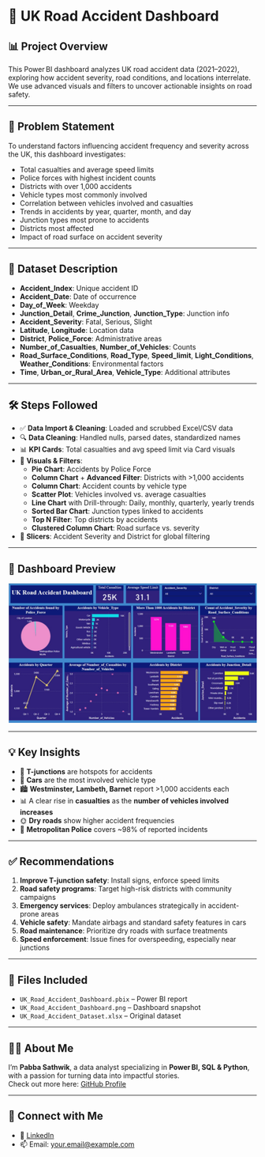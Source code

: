 # 🚗 UK Road Accident Dashboard

## 📊 Project Overview

This Power BI dashboard analyzes UK road accident data (2021–2022), exploring how accident severity, road conditions, and locations interrelate. We use advanced visuals and filters to uncover actionable insights on road safety.

---

## 🧩 Problem Statement

To understand factors influencing accident frequency and severity across the UK, this dashboard investigates:
- Total casualties and average speed limits
- Police forces with highest incident counts
- Districts with over 1,000 accidents
- Vehicle types most commonly involved
- Correlation between vehicles involved and casualties
- Trends in accidents by year, quarter, month, and day
- Junction types most prone to accidents
- Districts most affected
- Impact of road surface on accident severity

---

## 📁 Dataset Description

- **Accident_Index**: Unique accident ID  
- **Accident_Date**: Date of occurrence  
- **Day_of_Week**: Weekday  
- **Junction_Detail**, **Crime_Junction**, **Junction_Type**: Junction info  
- **Accident_Severity**: Fatal, Serious, Slight  
- **Latitude**, **Longitude**: Location data  
- **District**, **Police_Force**: Administrative areas  
- **Number_of_Casualties**, **Number_of_Vehicles**: Counts  
- **Road_Surface_Conditions**, **Road_Type**, **Speed_limit**, **Light_Conditions**, **Weather_Conditions**: Environmental factors  
- **Time**, **Urban_or_Rural_Area**, **Vehicle_Type**: Additional attributes

---

## 🛠️ Steps Followed

- ✅ **Data Import & Cleaning**: Loaded and scrubbed Excel/CSV data  
- 🔍 **Data Cleaning**: Handled nulls, parsed dates, standardized names  
- 📊 **KPI Cards**: Total casualties and avg speed limit via Card visuals  
- 🧩 **Visuals & Filters**:
  - **Pie Chart**: Accidents by Police Force  
  - **Column Chart** + **Advanced Filter**: Districts with >1,000 accidents  
  - **Column Chart**: Accident counts by vehicle type  
  - **Scatter Plot**: Vehicles involved vs. average casualties  
  - **Line Chart** with Drill-through: Daily, monthly, quarterly, yearly trends  
  - **Sorted Bar Chart**: Junction types linked to accidents  
  - **Top N Filter**: Top districts by accidents  
  - **Clustered Column Chart**: Road surface vs. severity  
- 🔧 **Slicers**: Accident Severity and District for global filtering

---

## 📸 Dashboard Preview

![Dashboard Screenshot](https://github.com/Sathwik-pabba/UK-road-accident-Dashboard/blob/main/UK%20Road%20Accident.Dashboard.jpg)

---

## 💡 Key Insights

- 🚦 **T-junctions** are hotspots for accidents  
- 🚗 **Cars** are the most involved vehicle type  
- 🏙️ **Westminster, Lambeth, Barnet** report >1,000 accidents each  
- 📊 A clear rise in **casualties** as the **number of vehicles involved increases**  
- 🌞 **Dry roads** show higher accident frequencies  
- 🚓 **Metropolitan Police** covers ~98% of reported incidents

---

## ✅ Recommendations

1. **Improve T-junction safety**: Install signs, enforce speed limits  
2. **Road safety programs**: Target high-risk districts with community campaigns  
3. **Emergency services**: Deploy ambulances strategically in accident-prone areas  
4. **Vehicle safety**: Mandate airbags and standard safety features in cars  
5. **Road maintenance**: Prioritize dry roads with surface treatments  
6. **Speed enforcement**: Issue fines for overspeeding, especially near junctions

---

## 📁 Files Included

- `UK_Road_Accident_Dashboard.pbix` – Power BI report  
- `UK_Road_Accident_Dashboard.png` – Dashboard snapshot  
- `UK_Road_Accident_Dataset.xlsx` – Original dataset

---

## 🙋‍♂️ About Me

I’m **Pabba Sathwik**, a data analyst specializing in **Power BI, SQL & Python**, with a passion for turning data into impactful stories.  
Check out more here: [GitHub Profile](https://github.com/Sathwik-pabba)

---

## 🔗 Connect with Me

- 💼 [LinkedIn](https://linkedin.com/in/YourProfile)  
- 📫 Email: your.email@example.com
